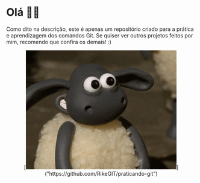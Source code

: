 <h1> Olá 🐱‍👤</h1>
<p> Como dito na descrição, este é apenas um repositório criado para a prática e aprendizagem dos comandos Git.  
Se quiser ver outros projetos feitos por mim, recomendo que confira os demais! :)</p>

<div align = "center">
  [<img src="imgs/joinha.gif" alt= "video/mp4">]("https://github.com/RikeGIT/praticando-git")
</div>
